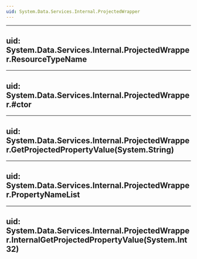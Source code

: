 ```yaml
---
uid: System.Data.Services.Internal.ProjectedWrapper
---
```


---
uid: System.Data.Services.Internal.ProjectedWrapper.ResourceTypeName
---

---
uid: System.Data.Services.Internal.ProjectedWrapper.#ctor
---

---
uid: System.Data.Services.Internal.ProjectedWrapper.GetProjectedPropertyValue(System.String)
---

---
uid: System.Data.Services.Internal.ProjectedWrapper.PropertyNameList
---

---
uid: System.Data.Services.Internal.ProjectedWrapper.InternalGetProjectedPropertyValue(System.Int32)
---
